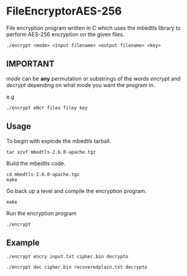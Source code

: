 # FileEncryptorAES-256
File encryption program written in C which uses the mbedtls library to perform AES-256 encryption on the given files.


```
./encrypt <mode> <input filename> <output filename> <key>
```

## IMPORTANT

_mode_ can be **any** permutation or substrings of the words _encrypt_ and _decrypt_ depending on what mode you want the program in.

e.g 
```
./encrypt eNcr filex filey key
```

## Usage

To begin with explode the mbedtls tarball.
```
tar xzvf mbedtls-2.6.0-apache.tgz
```

Build the mbedtls code.
```
cd mbedtls-2.6.0-apache.tgz
make
```

Go back up a level and compile the encryption program.
```
make
```

Run the encryption program
```
./encrypt
```

## Example

```
./encrypt encry input.txt cipher.bin decrypto

./encrypt dec cipher.bin recoveredplain.txt decrypto
```

